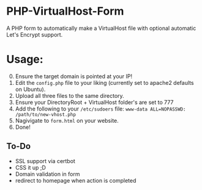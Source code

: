 # PHP-VirtualHost-Form
A PHP form to automatically make a VirtualHost file with optional automatic Let's Encrypt support.

# Usage:
0. Ensure the target domain is pointed at your IP!
1. Edit the `config.php` file to your liking (currently set to apache2 defaults on Ubuntu).
2. Upload all three files to the same directory.
3. Ensure your DirectoryRoot + VirtualHost folder's are set to 777
4. Add the following to your `/etc/sudoers` file: `www-data ALL=NOPASSWD: /path/to/new-vhost.php`
5. Nagivigate to `form.html` on your website.
6. Done!

## To-Do
- SSL support via certbot
- CSS it up ;D
- Domain validation in form
- redirect to homepage when action is completed
